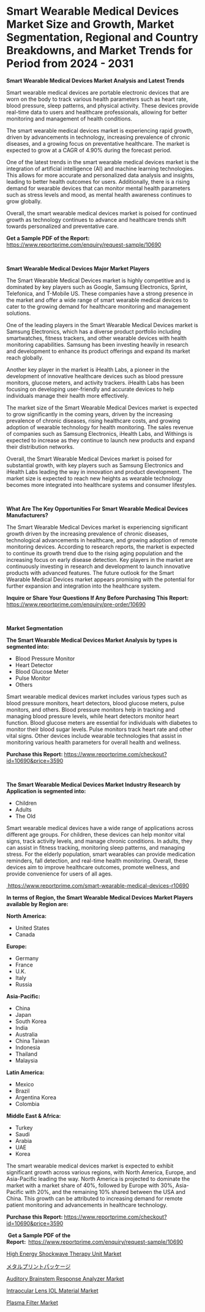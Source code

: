 <p><h1>Smart Wearable Medical Devices Market Size and Growth, Market Segmentation, Regional and Country Breakdowns, and Market Trends for Period from 2024 -  2031</h1></p><p><strong>Smart Wearable Medical Devices Market Analysis and Latest Trends</strong></p>
<p><p>Smart wearable medical devices are portable electronic devices that are worn on the body to track various health parameters such as heart rate, blood pressure, sleep patterns, and physical activity. These devices provide real-time data to users and healthcare professionals, allowing for better monitoring and management of health conditions.</p><p>The smart wearable medical devices market is experiencing rapid growth, driven by advancements in technology, increasing prevalence of chronic diseases, and a growing focus on preventative healthcare. The market is expected to grow at a CAGR of 4.90% during the forecast period.</p><p>One of the latest trends in the smart wearable medical devices market is the integration of artificial intelligence (AI) and machine learning technologies. This allows for more accurate and personalized data analysis and insights, leading to better health outcomes for users. Additionally, there is a rising demand for wearable devices that can monitor mental health parameters such as stress levels and mood, as mental health awareness continues to grow globally.</p><p>Overall, the smart wearable medical devices market is poised for continued growth as technology continues to advance and healthcare trends shift towards personalized and preventative care.</p></p>
<p><strong>Get a Sample PDF of the Report:&nbsp;</strong> <a href="https://www.reportprime.com/enquiry/request-sample/10690">https://www.reportprime.com/enquiry/request-sample/10690</a></p>
<p>&nbsp;</p>
<p><strong>Smart Wearable Medical Devices Major Market Players</strong></p>
<p><p>The Smart Wearable Medical Devices market is highly competitive and is dominated by key players such as Google, Samsung Electronics, Sprint, Telefonica, and T-Mobile US. These companies have a strong presence in the market and offer a wide range of smart wearable medical devices to cater to the growing demand for healthcare monitoring and management solutions.</p><p>One of the leading players in the Smart Wearable Medical Devices market is Samsung Electronics, which has a diverse product portfolio including smartwatches, fitness trackers, and other wearable devices with health monitoring capabilities. Samsung has been investing heavily in research and development to enhance its product offerings and expand its market reach globally.</p><p>Another key player in the market is iHealth Labs, a pioneer in the development of innovative healthcare devices such as blood pressure monitors, glucose meters, and activity trackers. iHealth Labs has been focusing on developing user-friendly and accurate devices to help individuals manage their health more effectively.</p><p>The market size of the Smart Wearable Medical Devices market is expected to grow significantly in the coming years, driven by the increasing prevalence of chronic diseases, rising healthcare costs, and growing adoption of wearable technology for health monitoring. The sales revenue of companies such as Samsung Electronics, iHealth Labs, and Withings is expected to increase as they continue to launch new products and expand their distribution networks.</p><p>Overall, the Smart Wearable Medical Devices market is poised for substantial growth, with key players such as Samsung Electronics and iHealth Labs leading the way in innovation and product development. The market size is expected to reach new heights as wearable technology becomes more integrated into healthcare systems and consumer lifestyles.</p></p>
<p>&nbsp;</p>
<p><strong>What Are The Key Opportunities For Smart Wearable Medical Devices Manufacturers?</strong></p>
<p><p>The Smart Wearable Medical Devices market is experiencing significant growth driven by the increasing prevalence of chronic diseases, technological advancements in healthcare, and growing adoption of remote monitoring devices. According to research reports, the market is expected to continue its growth trend due to the rising aging population and the increasing focus on early disease detection. Key players in the market are continuously investing in research and development to launch innovative products with advanced features. The future outlook for the Smart Wearable Medical Devices market appears promising with the potential for further expansion and integration into the healthcare system.</p></p>
<p><strong>Inquire or Share Your Questions If Any Before Purchasing This Report:</strong> <a href="https://www.reportprime.com/enquiry/pre-order/10690">https://www.reportprime.com/enquiry/pre-order/10690</a></p>
<p>&nbsp;</p>
<p><strong>Market Segmentation</strong></p>
<p><strong>The Smart Wearable Medical Devices Market Analysis by types is segmented into:</strong></p>
<p><ul><li>Blood Pressure Monitor</li><li>Heart Detector</li><li>Blood Glucose Meter</li><li>Pulse Monitor</li><li>Others</li></ul></p>
<p><p>Smart wearable medical devices market includes various types such as blood pressure monitors, heart detectors, blood glucose meters, pulse monitors, and others. Blood pressure monitors help in tracking and managing blood pressure levels, while heart detectors monitor heart function. Blood glucose meters are essential for individuals with diabetes to monitor their blood sugar levels. Pulse monitors track heart rate and other vital signs. Other devices include wearable technologies that assist in monitoring various health parameters for overall health and wellness.</p></p>
<p><strong>Purchase this Report:&nbsp;</strong><a href="https://www.reportprime.com/checkout?id=10690&price=3590">https://www.reportprime.com/checkout?id=10690&price=3590</a></p>
<p>&nbsp;</p>
<p><strong>The Smart Wearable Medical Devices Market Industry Research by Application is segmented into:</strong></p>
<p><ul><li>Children</li><li>Adults</li><li>The Old</li></ul></p>
<p><p>Smart wearable medical devices have a wide range of applications across different age groups. For children, these devices can help monitor vital signs, track activity levels, and manage chronic conditions. In adults, they can assist in fitness tracking, monitoring sleep patterns, and managing stress. For the elderly population, smart wearables can provide medication reminders, fall detection, and real-time health monitoring. Overall, these devices aim to improve healthcare outcomes, promote wellness, and provide convenience for users of all ages.</p></p>
<p><a href="https://www.reportprime.com/smart-wearable-medical-devices-r10690">&nbsp;https://www.reportprime.com/smart-wearable-medical-devices-r10690</a></p>
<p><strong>In terms of Region, the Smart Wearable Medical Devices Market Players available by Region are:</strong></p>
<p>
    <p> <strong> North America: </strong>
        <ul>
            <li>United States</li>
            <li>Canada</li>
        </ul>
        </p> 
    <p> <strong> Europe: </strong>
        <ul>
            <li>Germany</li>
            <li>France</li>
            <li>U.K.</li>
            <li>Italy</li>
            <li>Russia</li>
        </ul>
        </p> 
    <p> <strong> Asia-Pacific: </strong>
        <ul>
            <li>China</li>
            <li>Japan</li>
            <li>South Korea</li>
            <li>India</li>
            <li>Australia</li>
            <li>China Taiwan</li>
            <li>Indonesia</li>
            <li>Thailand</li>
            <li>Malaysia</li>
        </ul>
        </p> 
    <p> <strong> Latin America: </strong>
        <ul>
            <li>Mexico</li>
            <li>Brazil</li>
            <li>Argentina Korea</li>
            <li>Colombia</li>
        </ul>
        </p> 
    <p> <strong> Middle East & Africa: </strong>
        <ul>
            <li>Turkey</li>
            <li>Saudi</li>
            <li>Arabia</li>
            <li>UAE</li>
            <li>Korea</li>
        </ul>
    </p>
    </p>
<p><p>The smart wearable medical devices market is expected to exhibit significant growth across various regions, with North America, Europe, and Asia-Pacific leading the way. North America is projected to dominate the market with a market share of 40%, followed by Europe with 30%, Asia-Pacific with 20%, and the remaining 10% shared between the USA and China. This growth can be attributed to increasing demand for remote patient monitoring and advancements in healthcare technology.</p></p>
<p><strong>Purchase this Report: </strong><a href="https://www.reportprime.com/checkout?id=10690&price=3590">https://www.reportprime.com/checkout?id=10690&price=3590</a></p>
<p>&nbsp;<strong>Get a Sample PDF of the Report:&nbsp;&nbsp;</strong><a href="https://www.reportprime.com/enquiry/request-sample/10690">https://www.reportprime.com/enquiry/request-sample/10690</a></p>
<p><strong></strong></p>
<p><p><a href="https://github.com/indrystar/Market-Research-Report-List-4/blob/main/high-energy-shockwave-therapy-unit-market.md">High Energy Shockwave Therapy Unit Market</a></p><p><a href="https://github.com/SimeonBode1/Market-Research-Report-List-2/blob/main/433060986213.md">メタルプリントパッケージ</a></p><p><a href="https://github.com/josesg55/Market-Research-Report-List-4/blob/main/auditory-brainstem-response-analyzer-market.md">Auditory Brainstem Response Analyzer Market</a></p><p><a href="https://github.com/mancsybtousav/Market-Research-Report-List-3/blob/main/intraocular-lens-iol-material-market.md">Intraocular Lens IOL Material Market</a></p><p><a href="https://github.com/maudAbbott7/Market-Research-Report-List-2/blob/main/plasma-filter-market.md">Plasma Filter Market</a></p></p>